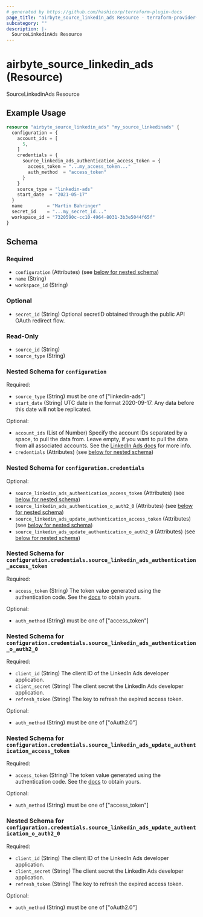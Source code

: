 ```yaml
---
# generated by https://github.com/hashicorp/terraform-plugin-docs
page_title: "airbyte_source_linkedin_ads Resource - terraform-provider-airbyte"
subcategory: ""
description: |-
  SourceLinkedinAds Resource
---
```


# airbyte_source_linkedin_ads (Resource)

SourceLinkedinAds Resource

## Example Usage

```terraform
resource "airbyte_source_linkedin_ads" "my_source_linkedinads" {
  configuration = {
    account_ids = [
      5,
    ]
    credentials = {
      source_linkedin_ads_authentication_access_token = {
        access_token = "...my_access_token..."
        auth_method  = "access_token"
      }
    }
    source_type = "linkedin-ads"
    start_date  = "2021-05-17"
  }
  name         = "Martin Bahringer"
  secret_id    = "...my_secret_id..."
  workspace_id = "7320590c-cc10-4964-8031-3b3e5044f65f"
}
```

<!-- schema generated by tfplugindocs -->
## Schema

### Required

- `configuration` (Attributes) (see [below for nested schema](#nestedatt--configuration))
- `name` (String)
- `workspace_id` (String)

### Optional

- `secret_id` (String) Optional secretID obtained through the public API OAuth redirect flow.

### Read-Only

- `source_id` (String)
- `source_type` (String)

<a id="nestedatt--configuration"></a>
### Nested Schema for `configuration`

Required:

- `source_type` (String) must be one of ["linkedin-ads"]
- `start_date` (String) UTC date in the format 2020-09-17. Any data before this date will not be replicated.

Optional:

- `account_ids` (List of Number) Specify the account IDs separated by a space, to pull the data from. Leave empty, if you want to pull the data from all associated accounts. See the <a href="https://www.linkedin.com/help/linkedin/answer/a424270/find-linkedin-ads-account-details?lang=en">LinkedIn Ads docs</a> for more info.
- `credentials` (Attributes) (see [below for nested schema](#nestedatt--configuration--credentials))

<a id="nestedatt--configuration--credentials"></a>
### Nested Schema for `configuration.credentials`

Optional:

- `source_linkedin_ads_authentication_access_token` (Attributes) (see [below for nested schema](#nestedatt--configuration--credentials--source_linkedin_ads_authentication_access_token))
- `source_linkedin_ads_authentication_o_auth2_0` (Attributes) (see [below for nested schema](#nestedatt--configuration--credentials--source_linkedin_ads_authentication_o_auth2_0))
- `source_linkedin_ads_update_authentication_access_token` (Attributes) (see [below for nested schema](#nestedatt--configuration--credentials--source_linkedin_ads_update_authentication_access_token))
- `source_linkedin_ads_update_authentication_o_auth2_0` (Attributes) (see [below for nested schema](#nestedatt--configuration--credentials--source_linkedin_ads_update_authentication_o_auth2_0))

<a id="nestedatt--configuration--credentials--source_linkedin_ads_authentication_access_token"></a>
### Nested Schema for `configuration.credentials.source_linkedin_ads_authentication_access_token`

Required:

- `access_token` (String) The token value generated using the authentication code. See the <a href="https://docs.airbyte.com/integrations/sources/linkedin-ads#authentication">docs</a> to obtain yours.

Optional:

- `auth_method` (String) must be one of ["access_token"]


<a id="nestedatt--configuration--credentials--source_linkedin_ads_authentication_o_auth2_0"></a>
### Nested Schema for `configuration.credentials.source_linkedin_ads_authentication_o_auth2_0`

Required:

- `client_id` (String) The client ID of the LinkedIn Ads developer application.
- `client_secret` (String) The client secret the LinkedIn Ads developer application.
- `refresh_token` (String) The key to refresh the expired access token.

Optional:

- `auth_method` (String) must be one of ["oAuth2.0"]


<a id="nestedatt--configuration--credentials--source_linkedin_ads_update_authentication_access_token"></a>
### Nested Schema for `configuration.credentials.source_linkedin_ads_update_authentication_access_token`

Required:

- `access_token` (String) The token value generated using the authentication code. See the <a href="https://docs.airbyte.com/integrations/sources/linkedin-ads#authentication">docs</a> to obtain yours.

Optional:

- `auth_method` (String) must be one of ["access_token"]


<a id="nestedatt--configuration--credentials--source_linkedin_ads_update_authentication_o_auth2_0"></a>
### Nested Schema for `configuration.credentials.source_linkedin_ads_update_authentication_o_auth2_0`

Required:

- `client_id` (String) The client ID of the LinkedIn Ads developer application.
- `client_secret` (String) The client secret the LinkedIn Ads developer application.
- `refresh_token` (String) The key to refresh the expired access token.

Optional:

- `auth_method` (String) must be one of ["oAuth2.0"]


